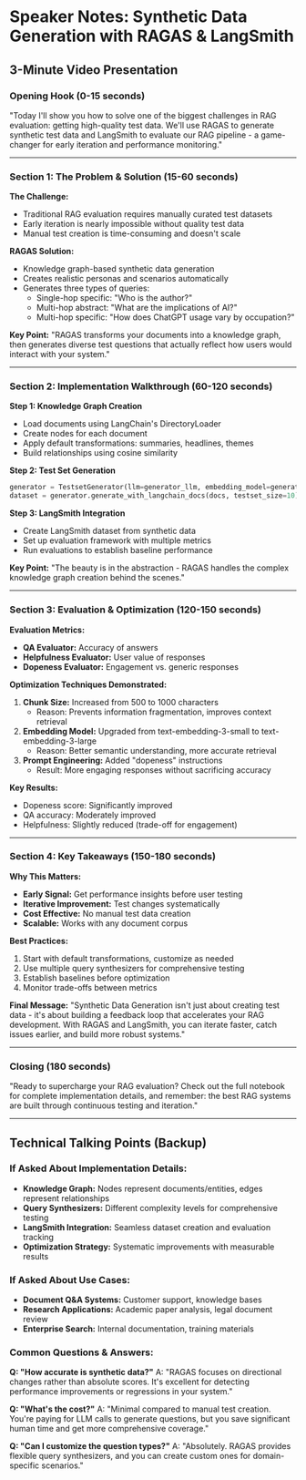 # Speaker Notes: Synthetic Data Generation with RAGAS & LangSmith
## 3-Minute Video Presentation

### Opening Hook (0-15 seconds)
"Today I'll show you how to solve one of the biggest challenges in RAG evaluation: getting high-quality test data. We'll use RAGAS to generate synthetic test data and LangSmith to evaluate our RAG pipeline - a game-changer for early iteration and performance monitoring."

---

### Section 1: The Problem & Solution (15-60 seconds)

**The Challenge:**
- Traditional RAG evaluation requires manually curated test datasets
- Early iteration is nearly impossible without quality test data
- Manual test creation is time-consuming and doesn't scale

**RAGAS Solution:**
- Knowledge graph-based synthetic data generation
- Creates realistic personas and scenarios automatically
- Generates three types of queries:
  - Single-hop specific: "Who is the author?"
  - Multi-hop abstract: "What are the implications of AI?"
  - Multi-hop specific: "How does ChatGPT usage vary by occupation?"

**Key Point:** "RAGAS transforms your documents into a knowledge graph, then generates diverse test questions that actually reflect how users would interact with your system."

---

### Section 2: Implementation Walkthrough (60-120 seconds)

**Step 1: Knowledge Graph Creation**
- Load documents using LangChain's DirectoryLoader
- Create nodes for each document
- Apply default transformations: summaries, headlines, themes
- Build relationships using cosine similarity

**Step 2: Test Set Generation**
```python
generator = TestsetGenerator(llm=generator_llm, embedding_model=generator_embeddings)
dataset = generator.generate_with_langchain_docs(docs, testset_size=10)
```

**Step 3: LangSmith Integration**
- Create LangSmith dataset from synthetic data
- Set up evaluation framework with multiple metrics
- Run evaluations to establish baseline performance

**Key Point:** "The beauty is in the abstraction - RAGAS handles the complex knowledge graph creation behind the scenes."

---

### Section 3: Evaluation & Optimization (120-150 seconds)

**Evaluation Metrics:**
- **QA Evaluator:** Accuracy of answers
- **Helpfulness Evaluator:** User value of responses
- **Dopeness Evaluator:** Engagement vs. generic responses

**Optimization Techniques Demonstrated:**
1. **Chunk Size:** Increased from 500 to 1000 characters
   - Reason: Prevents information fragmentation, improves context retrieval
2. **Embedding Model:** Upgraded from text-embedding-3-small to text-embedding-3-large
   - Reason: Better semantic understanding, more accurate retrieval
3. **Prompt Engineering:** Added "dopeness" instructions
   - Result: More engaging responses without sacrificing accuracy

**Key Results:**
- Dopeness score: Significantly improved
- QA accuracy: Moderately improved
- Helpfulness: Slightly reduced (trade-off for engagement)

---

### Section 4: Key Takeaways (150-180 seconds)

**Why This Matters:**
- **Early Signal:** Get performance insights before user testing
- **Iterative Improvement:** Test changes systematically
- **Cost Effective:** No manual test data creation
- **Scalable:** Works with any document corpus

**Best Practices:**
1. Start with default transformations, customize as needed
2. Use multiple query synthesizers for comprehensive testing
3. Establish baselines before optimization
4. Monitor trade-offs between metrics

**Final Message:** "Synthetic Data Generation isn't just about creating test data - it's about building a feedback loop that accelerates your RAG development. With RAGAS and LangSmith, you can iterate faster, catch issues earlier, and build more robust systems."

---

### Closing (180 seconds)
"Ready to supercharge your RAG evaluation? Check out the full notebook for complete implementation details, and remember: the best RAG systems are built through continuous testing and iteration."

---

## Technical Talking Points (Backup)

### If Asked About Implementation Details:
- **Knowledge Graph:** Nodes represent documents/entities, edges represent relationships
- **Query Synthesizers:** Different complexity levels for comprehensive testing
- **LangSmith Integration:** Seamless dataset creation and evaluation tracking
- **Optimization Strategy:** Systematic improvements with measurable results

### If Asked About Use Cases:
- **Document Q&A Systems:** Customer support, knowledge bases
- **Research Applications:** Academic paper analysis, legal document review
- **Enterprise Search:** Internal documentation, training materials

### Common Questions & Answers:
**Q: "How accurate is synthetic data?"**
A: "RAGAS focuses on directional changes rather than absolute scores. It's excellent for detecting performance improvements or regressions in your system."

**Q: "What's the cost?"**
A: "Minimal compared to manual test creation. You're paying for LLM calls to generate questions, but you save significant human time and get more comprehensive coverage."

**Q: "Can I customize the question types?"**
A: "Absolutely. RAGAS provides flexible query synthesizers, and you can create custom ones for domain-specific scenarios."
